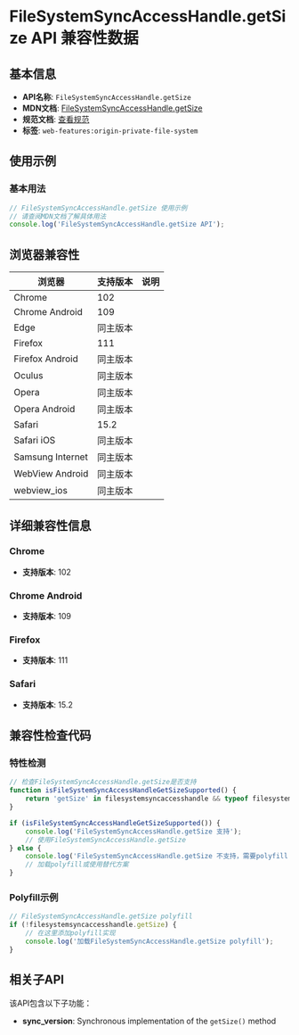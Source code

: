 # FileSystemSyncAccessHandle.getSize API 兼容性数据

## 基本信息

- **API名称**: `FileSystemSyncAccessHandle.getSize`
- **MDN文档**: [FileSystemSyncAccessHandle.getSize](https://developer.mozilla.org/docs/Web/API/FileSystemSyncAccessHandle/getSize)
- **规范文档**: [查看规范](https://fs.spec.whatwg.org/#api-filesystemsyncaccesshandle-getsize)
- **标签**: `web-features:origin-private-file-system`

## 使用示例

### 基本用法

```javascript
// FileSystemSyncAccessHandle.getSize 使用示例
// 请查阅MDN文档了解具体用法
console.log('FileSystemSyncAccessHandle.getSize API');
```

## 浏览器兼容性

| 浏览器 | 支持版本 | 说明 |
|--------|----------|------|
| Chrome | 102 |  |
| Chrome Android | 109 |  |
| Edge | 同主版本 |  |
| Firefox | 111 |  |
| Firefox Android | 同主版本 |  |
| Oculus | 同主版本 |  |
| Opera | 同主版本 |  |
| Opera Android | 同主版本 |  |
| Safari | 15.2 |  |
| Safari iOS | 同主版本 |  |
| Samsung Internet | 同主版本 |  |
| WebView Android | 同主版本 |  |
| webview_ios | 同主版本 |  |

## 详细兼容性信息

### Chrome

- **支持版本**: 102

### Chrome Android

- **支持版本**: 109

### Firefox

- **支持版本**: 111

### Safari

- **支持版本**: 15.2

## 兼容性检查代码

### 特性检测

```javascript
// 检查FileSystemSyncAccessHandle.getSize是否支持
function isFileSystemSyncAccessHandleGetSizeSupported() {
    return 'getSize' in filesystemsyncaccesshandle && typeof filesystemsyncaccesshandle.getSize === 'function';
}

if (isFileSystemSyncAccessHandleGetSizeSupported()) {
    console.log('FileSystemSyncAccessHandle.getSize 支持');
    // 使用FileSystemSyncAccessHandle.getSize
} else {
    console.log('FileSystemSyncAccessHandle.getSize 不支持，需要polyfill');
    // 加载polyfill或使用替代方案
}
```

### Polyfill示例

```javascript
// FileSystemSyncAccessHandle.getSize polyfill
if (!filesystemsyncaccesshandle.getSize) {
    // 在这里添加polyfill实现
    console.log('加载FileSystemSyncAccessHandle.getSize polyfill');
}
```

## 相关子API

该API包含以下子功能：

- **sync_version**: Synchronous implementation of the `getSize()` method

